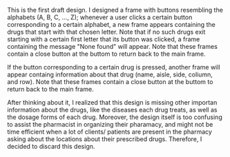 This is the first draft design. I designed a frame with buttons resembling the alphabets (A, B, C, ..., Z); whenever a user clicks a certain button corresponding to a certain alphabet, a new frame appears containing the drugs that start with that chosen letter. Note that if no such drugs exit starting with a certain first letter that its button was clicked, a frame containing the message "None found" will appear. Note that these frames contain a close button at the buttom to return back to the main frame.

If the button corresponding to a certain drug is pressed, another frame will appear containg information about that drug (name, aisle, side, coliumn, and row). Note that these frames contain a close button at the buttom to return back to the main frame.

After thinking about it, I realized that this design is missing other importan information about the drugs, like the diseases each drug treats, as well as the dosage forms of each drug. Moreover, the design itself is too confusing to assist the pharmacist in organizing their pharamacy, and might not be time efficient when a lot of clients/ patients are present in the pharmacy asking about the locations about their prescribed drugs. Therefore, I decided to discard this design. 
